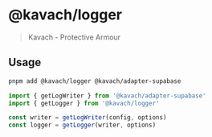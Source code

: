 # @kavach/logger

> Kavach - Protective Armour

## Usage

```bash
pnpm add @kavach/logger @kavach/adapter-supabase
```

```js
import { getLogWriter } from '@kavach/adapter-supabase'
import { getLogger } from '@kavach/logger'

const writer = getLogWriter(config, options)
const logger = getLogger(writer, options)
```
